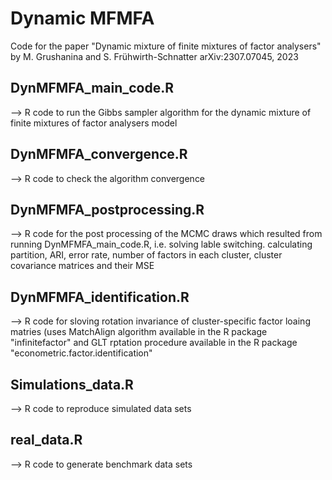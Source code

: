 # Dynamic MFMFA
Code for the paper "Dynamic mixture of finite mixtures of factor analysers" by M. Grushanina and S. Frühwirth-Schnatter arXiv:2307.07045, 2023

## DynMFMFA_main_code.R
--> R code to run the Gibbs sampler algorithm for the dynamic mixture of finite mixtures of factor analysers model

## DynMFMFA_convergence.R
--> R code to check the algorithm convergence

## DynMFMFA_postprocessing.R
--> R code for the post processing of the MCMC draws which resulted from running DynMFMFA_main_code.R, i.e. solving lable switching. calculating partition, ARI, error rate, number of factors in each cluster, cluster covariance matrices and their MSE

## DynMFMFA_identification.R
--> R code for sloving rotation invariance of cluster-specific factor loaing matries (uses MatchAlign algorithm available in the R package "infinitefactor" and GLT rptation procedure available in the R package "econometric.factor.identification"

## Simulations_data.R
--> R code to reproduce simulated data sets

## real_data.R
--> R code to generate benchmark data sets
